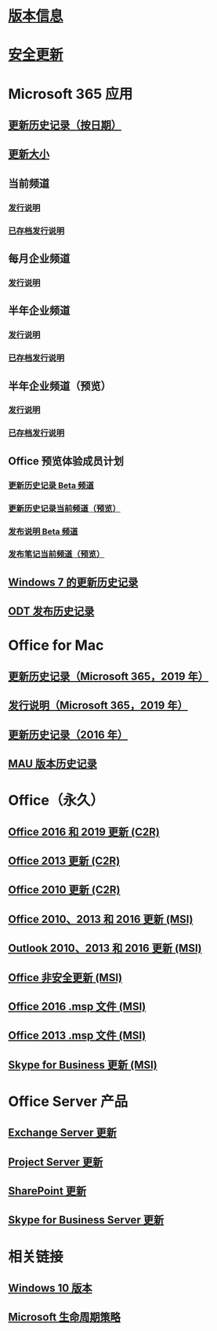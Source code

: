 # [版本信息](release-notes-microsoft365-apps.md)
# [安全更新](microsoft365-apps-security-updates.md)
# Microsoft 365 应用
## [更新历史记录（按日期）](update-history-microsoft365-apps-by-date.md)
## [更新大小](download-sizes-microsoft365-apps-updates.md)

## 当前频道
### [发行说明](current-channel.md)
### [已存档发行说明](monthly-channel-2019.md)

## 每月企业频道
### [发行说明](monthly-enterprise-channel.md)

## 半年企业频道
### [发行说明](semi-annual-enterprise-channel.md)
### [已存档发行说明](semi-annual-channel-2019.md)



## 半年企业频道（预览）
### [发行说明](semi-annual-enterprise-channel-preview.md)
### [已存档发行说明](semi-annual-channel-targeted-2019.md)



## Office 预览体验成员计划  
### [更新历史记录 Beta 频道](Update-history-beta-channel.md)
### [更新历史记录当前频道（预览）](update-history-current-channel-preview.md)
### [发布说明 Beta 频道](beta-channel.md)
### [发布笔记当前频道（预览）](current-channel-preview.md)

## [Windows 7 的更新历史记录](update-history-office-Win7.md)

## [ODT 发布历史记录](ODT-release-history.md)

# Office for Mac
## [更新历史记录（Microsoft 365，2019 年）](update-history-office-for-mac.md)
## [发行说明（Microsoft 365，2019 年）](release-notes-office-for-mac.md)
## [更新历史记录（2016 年）](release-notes-office-2016-mac.md)
## [MAU 版本历史记录](release-history-microsoft-autoupdate.md)

# Office（永久）
## [Office 2016 和 2019 更新 (C2R)](update-history-office-2019.md)
## [Office 2013 更新 (C2R)](update-history-office-2013.md)
## [Office 2010 更新 (C2R)](update-history-office-2010-click-to-run.md)
## [Office 2010、2013 和 2016 更新 (MSI)](office-updates-msi.md)
## [Outlook 2010、2013 和 2016 更新 (MSI)](outlook-updates-msi.md)
## [Office 非安全更新 (MSI)](office-MSI-non-security-updates.md)
## [Office 2016 .msp 文件 (MSI)](msp-files-office-2016.md)
## [Office 2013 .msp 文件 (MSI)](msp-files-office-2013.md)
## [Skype for Business 更新 (MSI)](https://docs.microsoft.com/SkypeForBusiness/sfb-client-updates)

# Office Server 产品
## [Exchange Server 更新](https://docs.microsoft.com/Exchange/new-features/build-numbers-and-release-dates)
## [Project Server 更新](project-server-updates.md)
## [SharePoint 更新](sharepoint-updates.md)
## [Skype for Business Server 更新](https://docs.microsoft.com/SkypeForBusiness/sfb-server-updates)

# 相关链接
## [Windows 10 版本](https://www.microsoft.com/itpro/windows-10/release-information)
## [Microsoft 生命周期策略](https://support.microsoft.com/lifecycle)
